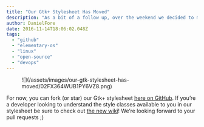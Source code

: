 ```yaml
---
title: "Our Gtk+ Stylesheet Has Moved"
description: "As a bit of a follow up, over the weekend we decided to move our Gtk+ stylesheet to GitHub where our icons now live. This brings up the total number of our projects using git (and GitHub) and means that our design team now commits almost exclusively on GitHub. We’re excited about the transition and hope that it brings greater visibility and makes derivatives easier to maintain for the wider open source community.To reiterate our previous post, Launchpad is still the home for our desktop apps at the moment for a number of reasons, mostly for its feature-full bug tracking, blueprints, and translations integration. We’re definitely interested to continue exploring GitHub and git in general and we’ll keep everyone updated on our progress."
author: DanielFore
date: 2016-11-14T18:06:02.048Z
tags:
  - "github"
  - "elementary-os"
  - "linux"
  - "open-source"
  - "devops"
---
```


<figure markdown="1">
![](/assets/images/our-gtk-stylesheet-has-moved/02FX364WUB1PY6VZ8.png)
</figure>

For now, you can fork (or star) our Gtk+ stylesheet [here on GitHub](http://t.umblr.com/redirect?z=https%3A%2F%2Fgithub.com%2Felementary%2Fstylesheet&t=MDZjYTRjNmY4MjI3NzVkOTM5MWJhYmM0MzA5N2UwN2IxZTFjYThhYyxLelJaMnNNYw%3D%3D&b=t%3AibgnuWZACL4bF6AGZWyLrg&m=0). If you’re a developer looking to understand the style classes available to you in our stylesheet be sure to check out [the new wiki](http://t.umblr.com/redirect?z=https%3A%2F%2Fgithub.com%2Felementary%2Fstylesheet%2Fwiki&t=NjU3OTNmYTk1Y2U1MTY3NmEzZmZmN2UwNWFhZGRmZWI2NTBhNDg2MixLelJaMnNNYw%3D%3D&b=t%3AibgnuWZACL4bF6AGZWyLrg&m=0)! We’re looking forward to your pull requests ;)